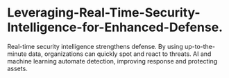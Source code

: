 # Leveraging-Real-Time-Security-Intelligence-for-Enhanced-Defense.
Real-time security intelligence strengthens defense. By using up-to-the-minute data, organizations can quickly spot and react to threats. AI and machine learning automate detection, improving response and protecting assets.
